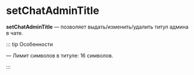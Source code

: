 # setChatAdminTitle
**setChatAdminTitle** — позволяет выдать/изменить/удалить титул админа в чате.



::: tip  Особенности

— Лимит символов в титуле: 16 символов.

:::



